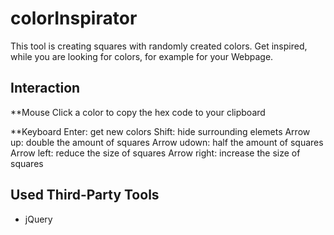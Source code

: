 # colorInspirator

This tool is creating squares with randomly created colors. Get inspired, while you are looking for colors, for example for your Webpage.

## Interaction

**Mouse
Click a color to copy the hex code to your clipboard

**Keyboard
Enter: get new colors
Shift: hide surrounding elemets
Arrow up: double the amount of squares
Arrow udown: half the amount of squares
Arrow left: reduce the size of squares
Arrow right: increase the size of squares

## Used Third-Party Tools
- jQuery